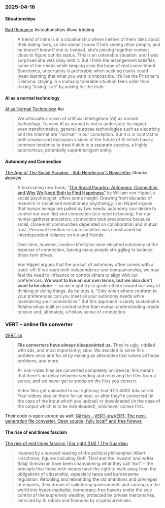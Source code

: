 ### 2025-04-16
#### Situationships
[Bad Romance](https://elainewrites.substack.com/p/bad-romance) #situationships #love #dating 

> A friend of mine is in a situationship where neither of them talks about their dating lives, so she doesn’t know if he’s seeing other people, and he doesn’t know if she is. Instead, she’s piecing together context clues to figure out his status. This is an untenable situation, and I was surprised she was okay with it. But I think the arrangement satisfies some of her needs while keeping alive the hope of real commitment. Sometimes, uncertainty is preferable when seeking clarity could mean learning that what you want is impossible. It’s like the Prisoner’s Dilemma: staying in a mutually tolerable situation feels safer than risking “losing it all” by asking for the truth.

#### AI as a normal technology
[AI as Normal Technology](https://www.aisnakeoil.com/p/ai-as-normal-technology) #ai 

> We articulate a vision of artificial intelligence (AI) as _normal technology_. To view AI as normal is not to understate its impact—even transformative, general-purpose technologies such as electricity and the internet are “normal” in our conception. But it is in contrast to both utopian and dystopian visions of the future of AI which have a common tendency to treat it akin to a separate species, a highly autonomous, potentially superintelligent entity.

#### Autonomy and Connection
[The Age of The Social Paradox - Rob Henderson's Newsletter](https://www.robkhenderson.com/p/the-age-of-the-social-paradox) #books #review 

> A fascinating new book, “[The Social Paradox: Autonomy, Connection, and Why We Need Both to Find Happiness”](https://www.harpercollins.com/products/the-social-paradox-william-von-hippel?variant=42821898764322) by William von Hippel, a social psychologist, offers some insight. Drawing from decades of research in social and evolutionary psychology, von Hippel argues that human beings are pulled by two needs: autonomy (our desire to control our own life) and connection (our need to belong). For our hunter-gatherer ancestors, connection took precedence because small, close-knit communities depended on collaboration and mutual trust. Personal freedom in such societies was constrained by interdependent reliance on kin and friends.
>
> Over time, however, modern lifestyles have elevated autonomy at the expense of connection, leaving many people struggling to balance these twin drives.
> 
> Von Hippel argues that the pursuit of autonomy often comes with a trade-off: If we want both independence and companionship, we may feel the need to influence or control others to align with our preferences. **We want to live on our own terms, but we also don’t want to be alone** — so we might try to guide others toward our way of thinking or doing things. As he puts it, “Only when others conform to your preferences can you meet all your autonomy needs while maintaining your connections.” But this approach is rarely sustainable. Relationships built on control rather than mutual understanding create tension and, ultimately, a hollow sense of connection.

### VERT - online file converter
[VERT.sh](https://vert.sh/about/) 

> **File converters have always disappointed us.** They're ugly, riddled with ads, and most importantly; slow. We decided to solve this problem once and for all by making an alternative that solves all those problems, and more.  
>   
> All non-video files are converted completely on-device; this means that there's no delay between sending and receiving the files from a server, and we never get to snoop on the files you convert.  
>   
> Video files get uploaded to our lightning-fast RTX 4000 Ada server. Your videos stay on there for an hour, or after they're converted (in the case of the input which you upload) or downloaded (in the case of the output which is to be downloaded), whichever comes first.

Their code is open source as well: [GitHub - VERT-sh/VERT: The next-generation file converter. Open source, fully local\* and free forever.](https://github.com/VERT-sh/VERT)

####  The rise of end times fascism
[The rise of end times fascism \| Far right (US) \| The Guardian](https://www.theguardian.com/us-news/ng-interactive/2025/apr/13/end-times-fascism-far-right-trump-musk)

> Inspired by a warped reading of the political philosopher Albert Hirschman, figures including Goff, Thiel and the investor and writer Balaji Srinivasan have been championing what they call “exit” – the principle that those with means have the right to walk away from the obligations of citizenship, especially taxes and burdensome regulation. Retooling and rebranding the old ambitions and privileges of empires, they dream of splintering governments and carving up the world into hyper-capitalist, democracy-free havens under the sole control of the supremely wealthy, protected by private mercenaries, serviced by AI robots and financed by cryptocurrencies.